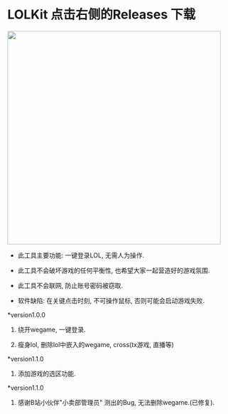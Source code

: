 # LOLKit 点击右侧的Releases 下载

<img src="https://user-images.githubusercontent.com/63570520/189471527-e1c7f68b-a56b-4247-9bc1-729e878f4109.png" width="480px">
 
* 此工具主要功能: 一键登录LOL, 无需人为操作.
 
* 此工具不会破坏游戏的任何平衡性, 也希望大家一起营造好的游戏氛围.

* 此工具不会联网, 防止账号密码被窃取.

* 软件缺陷: 在关键点击时刻, 不可操作鼠标, 否则可能会启动游戏失败.

*version1.0.0
1. 绕开wegame, 一键登录.

2. 瘦身lol, 删除lol中嵌入的wegame, cross(tx游戏, 直播等)

*version1.1.0
1. 添加游戏的选区功能. 

*version1.1.0
1. 感谢B站小伙伴"小卖部管理员" 测出的Bug, 无法删除wegame.(已修复).
